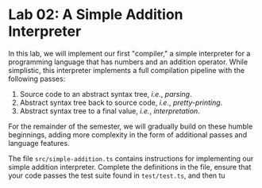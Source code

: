 # Lab 02: A Simple Addition Interpreter

In this lab, we will implement our first "compiler," a simple interpreter for a programming language that has numbers and an addition operator.
While simplistic, this interpreter implements a full compilation pipeline with the following passes:

1.  Source code to an abstract syntax tree, _i.e._, _parsing_.
2.  Abstract syntax tree back to source code, _i.e._, _pretty-printing_.
2.  Abstract syntax tree to a final value, _i.e._, _interpretation_.

For the remainder of the semester, we will gradually build on these humble beginnings, adding more complexity in the form of additional passes and language features.

The file `src/simple-addition.ts` contains instructions for implementing our simple addition interpreter.
Complete the definitions in the file, ensure that your code passes the test suite found in `test/test.ts`, and then tu